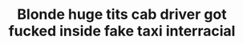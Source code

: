 ---
layout: post
title: Blonde huge tits cab driver got fucked inside fake taxi interracial
duration: '9:59'
view: 250
rate: 2
video: 'https://flashservice.xvideos.com/embedframe/20431017'
priority: 0.9
changefreq: daily
---